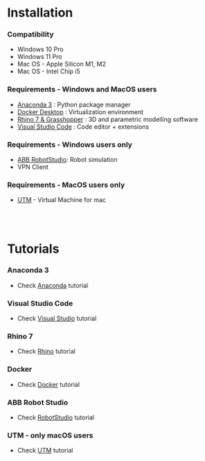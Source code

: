 # Installation

### Compatibility
* Windows 10 Pro 
* Windows 11 Pro
* Mac OS  - Apple Silicon M1, M2
* Mac OS  - Intel Chip i5

### Requirements - Windows and MacOS users
* [Anaconda 3](https://www.anaconda.com/download) : Python package manager
* [Docker Desktop](https://www.docker.com/products/docker-desktop) : Virtualization environment
* [Rhino 7 & Grasshopper](https://www.rhino3d.com/download) : 3D and parametric modelling software
* [Visual Studio Code](https://code.visualstudio.com/) : Code editor + extensions

### Requirements - Windows users only
* [ABB RobotStudio](https://new.abb.com/products/robotics/robotstudio): Robot simulation
* VPN Client

### Requirements - MacOS users only
* [UTM](https://mac.getutm.app) - Virtual Machine for mac

<br />
<br />

# Tutorials 

### Anaconda 3 
* Check [Anaconda](Anaconda.md) tutorial

### Visual Studio Code
*  Check [Visual Studio](VS.md) tutorial

### Rhino 7
* Check [Rhino](Rhino.md) tutorial

### Docker
* Check [Docker](Docker.md) tutorial

### ABB Robot Studio 
* Check [RobotStudio](RobotStudio.md) tutorial

### UTM - only macOS users
* Check [UTM](UTM.md) tutorial







